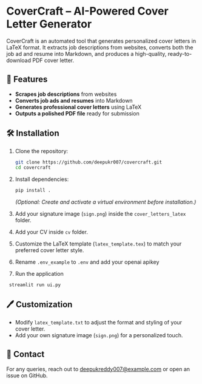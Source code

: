 # CoverCraft – AI-Powered Cover Letter Generator

CoverCraft is an automated tool that generates personalized cover letters in LaTeX format. It extracts job descriptions from websites, converts both the job ad and resume into Markdown, and produces a high-quality, ready-to-download PDF cover letter.

## 🚀 Features

- **Scrapes job descriptions** from websites
- **Converts job ads and resumes** into Markdown
- **Generates professional cover letters** using LaTeX
- **Outputs a polished PDF file** ready for submission

## 🛠️ Installation

1. Clone the repository:

   ```sh
   git clone https://github.com/deepukr007/covercraft.git
   cd covercraft
   ```

2. Install dependencies:

   ```sh
   pip install .
   ```

   *(Optional: Create and activate a virtual environment before installation.)*

3. Add your signature image (`sign.png`) inside the `cover_letters_latex` folder.
   
4. Add your CV inside `cv` folder.

5. Customize the LaTeX template (`latex_template.tex`) to match your preferred cover letter style.

7. Rename `.env_example` to `.env` and add your openai apikey


6. Run the application
  ```sh
   streamlit run ui.py
   ```

## 🖊️ Customization

- Modify `latex_template.txt` to adjust the format and styling of your cover letter.
- Add your own signature image (`sign.png`) for a personalized touch.


## 📧 Contact

For any queries, reach out to [deepukreddy007@example.com](mailto:deepukreddy007@gmail.com) or open an issue on GitHub.
